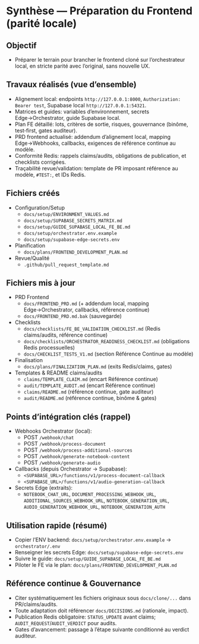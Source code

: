 # Synthèse — Préparation du Frontend (parité locale)

## Objectif
- Préparer le terrain pour brancher le frontend cloné sur l’orchestrateur local, en stricte parité avec l’original, sans nouvelle UX.

## Travaux réalisés (vue d’ensemble)
- Alignement local: endpoints `http://127.0.0.1:8000`, `Authorization: Bearer test`, Supabase local `http://127.0.0.1:54321`.
- Matrices et guides: variables d’environnement, secrets Edge→Orchestrator, guide Supabase local.
- Plan FE détaillé: lots, critères de sortie, risques, gouvernance (binôme, test‑first, gates auditeur).
- PRD frontend actualisé: addendum d’alignement local, mapping Edge→Webhooks, callbacks, exigences de référence continue au modèle.
- Conformité Redis: rappels claims/audits, obligations de publication, et checklists corrigées.
- Traçabilité revue/validation: template de PR imposant référence au modèle, `#TEST:`, et IDs Redis.

## Fichiers créés
- Configuration/Setup
  - `docs/setup/ENVIRONMENT_VALUES.md`
  - `docs/setup/SUPABASE_SECRETS_MATRIX.md`
  - `docs/setup/GUIDE_SUPABASE_LOCAL_FE_BE.md`
  - `docs/setup/orchestrator.env.example`
  - `docs/setup/supabase-edge-secrets.env`
- Planification
  - `docs/plans/FRONTEND_DEVELOPMENT_PLAN.md`
- Revue/Qualité
  - `.github/pull_request_template.md`

## Fichiers mis à jour
- PRD Frontend
  - `docs/FRONTEND_PRD.md` (+ addendum local, mapping Edge→Orchestrator, callbacks, référence continue)
  - `docs/FRONTEND_PRD.md.bak` (sauvegarde)
- Checklists
  - `docs/checklists/FE_BE_VALIDATION_CHECKLIST.md` (Redis claims/audits, référence continue)
  - `docs/checklists/ORCHESTRATOR_READINESS_CHECKLIST.md` (obligations Redis processuelles)
  - `docs/CHECKLIST_TESTS_V1.md` (section Référence Continue au modèle)
- Finalisation
  - `docs/plans/FINALIZATION_PLAN.md` (exits Redis/claims, gates)
- Templates & README claims/audits
  - `claims/TEMPLATE_CLAIM.md` (encart Référence continue)
  - `audit/TEMPLATE_AUDIT.md` (encart Référence continue)
  - `claims/README.md` (référence continue, gate auditeur)
  - `audit/README.md` (référence continue, binôme & gates)

## Points d’intégration clés (rappel)
- Webhooks Orchestrator (local):
  - POST `/webhook/chat`
  - POST `/webhook/process-document`
  - POST `/webhook/process-additional-sources`
  - POST `/webhook/generate-notebook-content`
  - POST `/webhook/generate-audio`
- Callbacks (depuis Orchestrator → Supabase):
  - `<SUPABASE_URL>/functions/v1/process-document-callback`
  - `<SUPABASE_URL>/functions/v1/audio-generation-callback`
- Secrets Edge (extraits):
  - `NOTEBOOK_CHAT_URL`, `DOCUMENT_PROCESSING_WEBHOOK_URL`, `ADDITIONAL_SOURCES_WEBHOOK_URL`, `NOTEBOOK_GENERATION_URL`, `AUDIO_GENERATION_WEBHOOK_URL`, `NOTEBOOK_GENERATION_AUTH`

## Utilisation rapide (résumé)
- Copier l’ENV backend: `docs/setup/orchestrator.env.example` → `orchestrator/.env`
- Renseigner les secrets Edge: `docs/setup/supabase-edge-secrets.env`
- Suivre le guide: `docs/setup/GUIDE_SUPABASE_LOCAL_FE_BE.md`
- Piloter le FE via le plan: `docs/plans/FRONTEND_DEVELOPMENT_PLAN.md`

## Référence continue & Gouvernance
- Citer systématiquement les fichiers originaux sous `docs/clone/...` dans PR/claims/audits.
- Toute adaptation doit référencer `docs/DECISIONS.md` (rationale, impact).
- Publication Redis obligatoire: `STATUS_UPDATE` avant claims; `AUDIT_REQUEST`/`AUDIT_VERDICT` pour audits.
- Gates d’avancement: passage à l’étape suivante conditionné au verdict auditeur.
